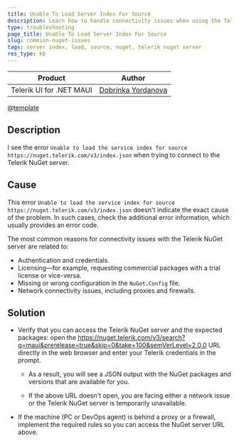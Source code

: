 ```yaml
---
title: Unable To Load Server Index For Source
description: Learn how to handle connectivity issues when using the Telerik Nuget server.
type: troubleshooting
page_title: Unable To Load Server Index For Source
slug: commion-nuget-issues
tags: server index, load, source, nuget, telerik nuget server
res_type: kb
---
```


| Product | Author | 
| --- | ---- | 
 Telerik UI for .NET MAUI | [Dobrinka Yordanova](https://www.telerik.com/blogs/author/dobrinka-yordanova) |

@[template](/_contentTemplates/common/trial-package-deprecation.md#kb-note-troubleshooting)

## Description

I see the error `Unable to load the service index for source https://nuget.telerik.com/v3/index.json` when trying to connect to the Telerik NuGet server.

## Cause

This error `Unable to load the service index for source https://nuget.telerik.com/v3/index.json` doesn't indicate the exact cause of the problem. In such cases, check the additional error information, which usually provides an error code.

The most common reasons for connectivity issues with the Telerik NuGet server are related to:

* Authentication and credentials.
* Licensing&mdash;for example, requesting commercial packages with a trial license or vice-versa.
* Missing or wrong configuration in the `NuGet.Config` file.
* Network connectivity issues, including proxies and firewalls.

## Solution

* Verify that you can access the Telerik NuGet server and the expected packages: open the <a href="https://nuget.telerik.com/v3/search?q=maui&prerelease=true&skip=0&take=100&semVerLevel=2.0.0" target="_blank">https://nuget.telerik.com/v3/search?q=maui&prerelease=true&skip=0&take=100&semVerLevel=2.0.0</a> URL directly in the web browser and enter your Telerik credentials in the prompt.

  * As a result, you will see a JSON output with the NuGet packages and versions that are available for you.

  * If the above URL doesn't open, you are facing either a network issue or the Telerik NuGet server is temporarily unavailable.

* If the machine (PC or DevOps agent) is behind a proxy or a firewall, implement the required rules so you can access the NuGet server URL above.
